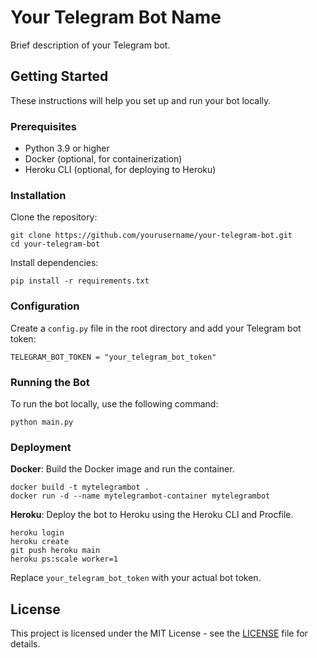 <!DOCTYPE html>
<html>
<head>
  <title>Your Telegram Bot Name</title>
</head>
<body>

<h1>Your Telegram Bot Name</h1>

<p>Brief description of your Telegram bot.</p>

<h2>Getting Started</h2>

<p>These instructions will help you set up and run your bot locally.</p>

<h3>Prerequisites</h3>

<ul>
  <li>Python 3.9 or higher</li>
  <li>Docker (optional, for containerization)</li>
  <li>Heroku CLI (optional, for deploying to Heroku)</li>
</ul>

<h3>Installation</h3>

<p>Clone the repository:</p>
<code>git clone https://github.com/yourusername/your-telegram-bot.git<br>cd your-telegram-bot</code>

<p>Install dependencies:</p>
<code>pip install -r requirements.txt</code>

<h3>Configuration</h3>

<p>Create a <code>config.py</code> file in the root directory and add your Telegram bot token:</p>
<code>TELEGRAM_BOT_TOKEN = "your_telegram_bot_token"</code>

<h3>Running the Bot</h3>

<p>To run the bot locally, use the following command:</p>
<code>python main.py</code>

<h3>Deployment</h3>

<p><strong>Docker</strong>: Build the Docker image and run the container.</p>
<code>docker build -t mytelegrambot .<br>docker run -d --name mytelegrambot-container mytelegrambot</code>

<p><strong>Heroku</strong>: Deploy the bot to Heroku using the Heroku CLI and Procfile.</p>
<code>heroku login<br>heroku create<br>git push heroku main<br>heroku ps:scale worker=1</code>

<p>Replace <code>your_telegram_bot_token</code> with your actual bot token.</p>

<h2>License</h2>

<p>This project is licensed under the MIT License - see the <a href="LICENSE">LICENSE</a> file for details.</p>

</body>
</html>
